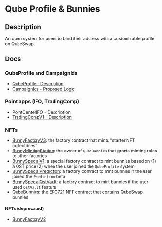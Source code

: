 # Qube Profile & Bunnies

## Description

An open system for users to bind their address with a customizable profile on QubeSwap.

## Docs

### QubeProfile and CampaignIds

- [QubeProfile - Description](docs/QubeProfile.md)
- [CampaignIds - Proposed Logic](docs/CampaignIDs.md)

### Point apps (IFO, TradingComp)

- [PointCenterIFO - Description](docs/PointCenterIFO.md)
- [TradingCompV1 - Description](docs/TradingCompV1.md)

### NFTs

- [BunnyFactoryV3](/docs/BunnyFactoryV3.md): the factory contract that mints "starter NFT collectibles"
- [BunnyMintingStation](/docs/BunnyFactoryStation.md): the owner of `QubeBunnies` that grants minting roles to other factories
- [BunnySpecialV1](/docs/BunnySpecialV1.md): a special factory contract to mint bunnies based on (1) a QST price (2) when the user joined the `QubeProfile` system
- [BunnySpecialPrediction](docs/BunnySpecialPrediction.md): a factory contract to mint bunnies if the user joined the `Prediction` beta
- [BunnySpecialQstVault](docs/BunnySpecialQstVault.md): a factory contract to mint bunnies if the user used `QstVault` feature
- [QubeBunnies](/docs/QubeBunnies.md): the ERC721 NFT contract that contains QubeSwap bunnies

#### NFTs (deprecated)

- [BunnyFactoryV2](docs/BunnyFactoryV2.md)
